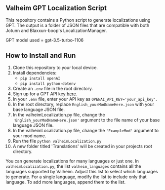## Valheim GPT Localization Script

This repository contains a Python script to generate localizations using GPT. The output is a folder of JSON files that are compatible with both Jotunn and Blaxxun-boop's LocalizationManager.

GPT model used = gpt-3.5-turbo-1106

## How to Install and Run

1. Clone this repository to your local device.
2. Install dependencies:
    - `pip install openAI`
    - `pip install python-dotenv`
3. Create an `.env` file in the root directory.
4. Sign up for a GPT API key [here](https://auth0.openai.com/u/signup/identifier?state=hKFo2SBpUEIxZ1pVY29xaGxmRDFITWJ1MDJtSE1XYW9mTkl5UqFur3VuaXZlcnNhbC1sb2dpbqN0aWTZIHV4QkpPTkg2aXlVSi13VjhrWmluMzdBaWhHZkh5RFJIo2NpZNkgRFJpdnNubTJNdTQyVDNLT3BxZHR3QjNOWXZpSFl6d0Q).
5. In your `.env` file, enter your API key as `OPENAI_API_KEY='your_api_key'`.
6. In the root directory, replace `English_yourModNameHere.json` with your base language JSON file.
7. In the valheimLocalization.py file, change the `'English_yourModNameHere.json'` argument to the file name of your base language JSON file.
8. In the valheimLocalization.py file, change the `'ExampleMod'` argument to your mod name.
8. Run the file `python valheimLocalization.py`
9. A new folder titled 'Translations' will be created in your projects root directory. 

You can generate localizations for many languages or just one. In `valheimLocalization.py`, the list `valheim_languages` contains all the languages supported by Valheim. Adjust this list to select which languages to generate. For a single language, modify the list to include only that language. To add more languages, append them to the list.
